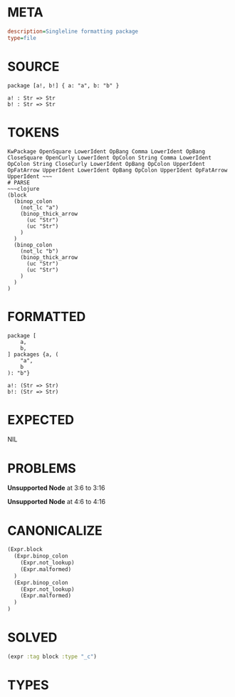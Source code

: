 # META
~~~ini
description=Singleline formatting package
type=file
~~~
# SOURCE
~~~roc
package [a!, b!] { a: "a", b: "b" }

a! : Str => Str
b! : Str => Str
~~~
# TOKENS
~~~text
KwPackage OpenSquare LowerIdent OpBang Comma LowerIdent OpBang CloseSquare OpenCurly LowerIdent OpColon String Comma LowerIdent OpColon String CloseCurly LowerIdent OpBang OpColon UpperIdent OpFatArrow UpperIdent LowerIdent OpBang OpColon UpperIdent OpFatArrow UpperIdent ~~~
# PARSE
~~~clojure
(block
  (binop_colon
    (not_lc "a")
    (binop_thick_arrow
      (uc "Str")
      (uc "Str")
    )
  )
  (binop_colon
    (not_lc "b")
    (binop_thick_arrow
      (uc "Str")
      (uc "Str")
    )
  )
)
~~~
# FORMATTED
~~~roc
package [
	a,
	b,
] packages {a, (
	"a",
	b
): "b"}

a!: (Str => Str)
b!: (Str => Str)
~~~
# EXPECTED
NIL
# PROBLEMS
**Unsupported Node**
at 3:6 to 3:16

**Unsupported Node**
at 4:6 to 4:16

# CANONICALIZE
~~~clojure
(Expr.block
  (Expr.binop_colon
    (Expr.not_lookup)
    (Expr.malformed)
  )
  (Expr.binop_colon
    (Expr.not_lookup)
    (Expr.malformed)
  )
)
~~~
# SOLVED
~~~clojure
(expr :tag block :type "_c")
~~~
# TYPES
~~~roc
~~~
